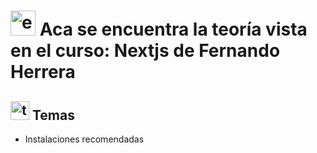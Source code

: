 # <img width="40" height="40" src="https://img.icons8.com/external-icongeek26-flat-icongeek26/40/external-Note-book-education-icongeek26-flat-icongeek26.png" alt="external-Note-book-education-icongeek26-flat-icongeek26"/> Aca se encuentra la teoría vista en el curso: Nextjs de Fernando Herrera

## <img width="30" height="30" src="https://img.icons8.com/stickers/30/test-results.png" alt="test-results"/> Temas

- Instalaciones recomendadas
